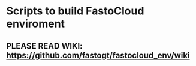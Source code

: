 # Scripts to build FastoCloud enviroment

## PLEASE READ WIKI: https://github.com/fastogt/fastocloud_env/wiki
